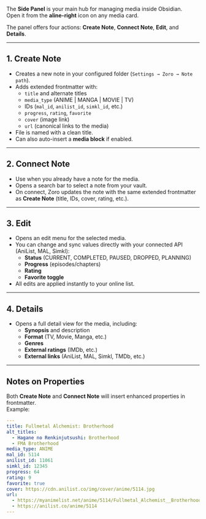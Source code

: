 The **Side Panel** is your main hub for managing media inside Obsidian.  
Open it from the **aline-right** icon on any media card.

The panel offers four actions: **Create Note**, **Connect Note**, **Edit**, and **Details**.

---

## 1. Create Note
- Creates a new note in your configured folder (`Settings → Zoro → Note path`).  
- Adds extended frontmatter with:
  - `title` and alternate titles
  - `media_type` (ANIME | MANGA | MOVIE | TV)
  - IDs (`mal_id`, `anilist_id`, `simkl_id`, etc.)
  - `progress`, `rating`, `favorite`
  - `cover` (image link)
  - `url` (canonical links to the media)  
- File is named with a clean title.
- Can also auto-insert a **media block** if enabled.

---

## 2. Connect Note
- Use when you already have a note for the media.  
- Opens a search bar to select a note from your vault.  
- On connect, Zoro updates the note with the same extended frontmatter as **Create Note** (title, IDs, cover, rating, etc.).  

---

## 3. Edit
- Opens an edit menu for the selected media.  
- You can change and sync values directly with your connected API (AniList, MAL, Simkl):
  - **Status** (CURRENT, COMPLETED, PAUSED, DROPPED, PLANNING)
  - **Progress** (episodes/chapters)
  - **Rating**
  - **Favorite toggle**  
- All edits are applied instantly to your online list.

---

## 4. Details
- Opens a full detail view for the media, including:
  - **Synopsis** and description
  - **Format** (TV, Movie, Manga, etc.)
  - **Genres**
  - **External ratings** (IMDb, etc.)
  - **External links** (AniList, MAL, Simkl, TMDb, etc.)

---

## Notes on Properties
Both **Create Note** and **Connect Note** will insert enhanced properties in frontmatter.  
Example:

```yaml
---
title: Fullmetal Alchemist: Brotherhood
alt_titles:
  - Hagane no Renkinjutsushi: Brotherhood
  - FMA Brotherhood
media_type: ANIME
mal_id: 5114
anilist_id: 11061
simkl_id: 12345
progress: 64
rating: 9
favorite: true
cover: https://cdn.anilist.co/img/cover/anime/5114.jpg
url:
  - https://myanimelist.net/anime/5114/Fullmetal_Alchemist__Brotherhood
  - https://anilist.co/anime/5114
---